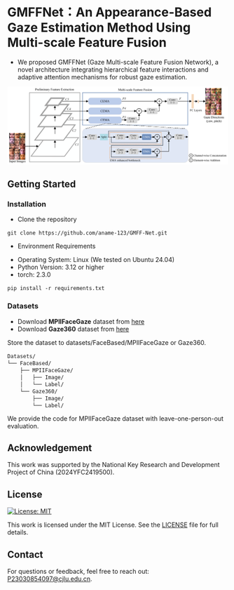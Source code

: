 # GMFFNet：An Appearance-Based Gaze Estimation Method Using Multi-scale Feature Fusion
* We proposed GMFFNet (Gaze Multi-scale Feature Fusion Network), a novel architecture integrating hierarchical feature interactions and adaptive attention mechanisms for robust gaze estimation.

![GMFFNet](https://github.com/aname-123/GMFF-Net/blob/main/Figure/Fig1.png)

## Getting Started
### Installation
* Clone the repository
```
git clone https://github.com/aname-123/GMFF-Net.git
```
* Environment Requirements  
- Operating System: Linux (We tested on Ubuntu 24.04)  
- Python Version: 3.12 or higher  
- torch: 2.3.0  
```
pip install -r requirements.txt
```


### Datasets
* Download **MPIIFaceGaze** dataset from [here](https://www.mpi-inf.mpg.de/departments/computer-vision-and-machine-learning/research/gaze-based-human-computer-interaction/its-written-all-over-your-face-full-face-appearance-based-gaze-estimation)
* Download **Gaze360** dataset from [here](https://gaze360.csail.mit.edu/download.php)

Store the dataset to datasets/FaceBased/MPIIFaceGaze or Gaze360.
```
Datasets/
└── FaceBased/
    ├── MPIIFaceGaze/
    │   ├── Image/
    │   └── Label/
    └── Gaze360/
        ├── Image/
        └── Label/
```

We provide the code for MPIIFaceGaze dataset with leave-one-person-out evaluation.

## Acknowledgement
This work was supported by the National Key Research and Development Project of China (2024YFC2419500).

## License
[![License: MIT](https://img.shields.io/badge/License-MIT-yellow.svg)](https://opensource.org/licenses/MIT)

This work is licensed under the MIT License. See the [LICENSE](LICENSE) file for full details.

## Contact
For questions or feedback, feel free to reach out: P23030854097@cjlu.edu.cn.
